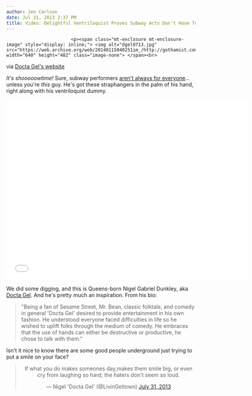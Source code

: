 ```yaml
---
author: Jen Carlson
date: Jul 31, 2013 2:37 PM
title: Video: Delightful Ventriloquist Proves Subway Acts Don't Have To Be Annoying
---
```



                            
                            
                            
                            <p><span class="mt-enclosure mt-enclosure-image" style="display: inline;"> <img alt="dgel0713.jpg" src="https://web.archive.org/web/20140115040251im_/http://gothamist.com/attachments/arts_jen/dgel0713.jpg" width="640" height="482" class="image-none"> </span><br>
<span class="photo_caption">via <a href="https://web.archive.org/web/20140115040251/http://www.thisisgeltown.com/">Docta Gel&apos;s website</a></span></p>

<p><em>It&apos;s shooooowtime!</em> Sure, subway performers <a href="https://web.archive.org/web/20140115040251/http://gothamist.com/2013/04/14/video_cantankerous_straphanger_trie.php">aren&apos;t always for everyone</a>... unless you&apos;re <em>this</em> guy. He&apos;s got these straphangers in the palm of his hand, right along with his ventriloquist dummy. </p>

<p><iframe width="640" height="480" src="//web.archive.org/web/20140115040251if_/http://www.youtube.com/embed/3C8N2AOWEqs" frameborder="0" allowfullscreen></iframe></p>

<p>We did some digging, and this is Queens-born Nigel Gabriel Dunkley, aka <a href="https://web.archive.org/web/20140115040251/https://twitter.com/@LivinGeltown">Docta Gel</a>. And he&apos;s pretty much an inspiration. From his bio:</p><blockquote>&quot;Being a fan of Sesame Street, Mr. Bean, classic folktale, and comedy in general &apos;Docta Gel&apos; desired to provide entertainment in his own fashion. He understood everyone faced difficulties  in life so he wished to uplift folks through the medium of comedy. He embraces that the use of hands can either be destructive or productive, he chose to talk with them.&quot;</blockquote>Isn&apos;t it nice to know there are some good people underground just trying to put a smile on your face?<p></p>

<center><blockquote class="twitter-tweet"><p>If what you do makes someones day,makes them smile big, or even cry from laughing so hard; the haters don&apos;t seem so loud.</p>&#x2014; Nigel &apos;Docta Gel&apos; (@LivinGeltown) <a href="https://web.archive.org/web/20140115040251/https://twitter.com/LivinGeltown/statuses/362458591627714560">July 31, 2013</a></blockquote>
<script async src="//web.archive.org/web/20140115040251js_/http://platform.twitter.com/widgets.js" charset="utf-8"></script></center>
                            
                            
                            